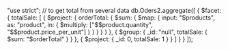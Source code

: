 "use strict";
// to get total from several data
db.Oders2.aggregate([
    {
        $facet: {
            totalSale: [
                {
                    $project: {
                        orderTotal: {
                            $sum: {
                                $map: {
                                    input: "$products",
                                    as: "product",
                                    in: { $multiply: ["$$product.quantity", "$$product.price_per_unit"] }
                                }
                            }
                        }
                    }
                },
                {
                    $group: { _id: "null", totalSale: { $sum: "$orderTotal" } }
                },
                {
                    $project: { _id: 0, totalSale: 1 }
                }
            ]
        }
    }
]);
